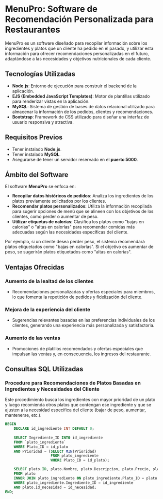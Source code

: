# MenuPro: Software de Recomendación Personalizada para Restaurantes

MenuPro es un software diseñado para recopilar información sobre los ingredientes y platos que un cliente ha pedido en el pasado, y utilizar esta información para ofrecer recomendaciones personalizadas en el futuro, adaptándose a las necesidades y objetivos nutricionales de cada cliente.

## Tecnologías Utilizadas

- **Node.js**: Entorno de ejecución para construir el backend de la aplicación.
- **EJS (Embedded JavaScript Templates)**: Motor de plantillas utilizado para renderizar vistas en la aplicación.
- **MySQL**: Sistema de gestión de bases de datos relacional utilizado para almacenar la información de los pedidos, clientes y recomendaciones.
- **Bootstrap**: Framework de CSS utilizado para diseñar una interfaz de usuario responsiva y atractiva.

## Requisitos Previos

- Tener instalado **Node.js**.
- Tener instalado **MySQL**.
- Asegurarse de tener un servidor reservado en el **puerto 5000**.

## Ámbito del Software

El software **MenuPro** se enfoca en:

- **Recopilar datos históricos de pedidos**: Analiza los ingredientes de los platos previamente solicitados por los clientes.
- **Recomendar platos personalizados**: Utiliza la información recopilada para sugerir opciones de menú que se alineen con los objetivos de los clientes, como perder o aumentar de peso.
- **Utilizar etiquetas de calorías**: Clasifica los platos como "bajas en calorías" o "altas en calorías" para recomendar comidas más adecuadas según las necesidades específicas del cliente.

Por ejemplo, si un cliente desea perder peso, el sistema recomendará platos etiquetados como "bajas en calorías". Si el objetivo es aumentar de peso, se sugerirán platos etiquetados como "altas en calorías".

## Ventajas Ofrecidas

### Aumento de la lealtad de los clientes
- Recomendaciones personalizadas y ofertas especiales para miembros, lo que fomenta la repetición de pedidos y fidelización del cliente.

### Mejora de la experiencia del cliente
- Sugerencias relevantes basadas en las preferencias individuales de los clientes, generando una experiencia más personalizada y satisfactoria.

### Aumento de las ventas
- Promociones de platillos recomendados y ofertas especiales que impulsan las ventas y, en consecuencia, los ingresos del restaurante.


## Consultas SQL Utilizadas

### Procedure para Recomendaciones de Platos Basadas en Ingredientes y Necesidades del Cliente

Este procedimiento busca los ingredientes con mayor prioridad de un plato y luego recomienda otros platos que contengan ese ingrediente y que se ajusten a la necesidad específica del cliente (bajar de peso, aumentar, mantenerse, etc.).

```sql
BEGIN
    DECLARE id_ingrediente INT DEFAULT 0;
    
    SELECT Ingrediente_ID INTO id_ingrediente 
    FROM `plato_ingrediente` 
    WHERE Plato_ID = id_plato 
    AND Prioridad = (SELECT MIN(Prioridad) 
                     FROM plato_ingrediente 
                     WHERE Plato_ID = id_plato);

    SELECT plato.ID, plato.Nombre, plato.Descripcion, plato.Precio, plato.ID_Categoria_Plato 
    FROM plato 
    INNER JOIN plato_ingrediente ON plato_ingrediente.Plato_ID = plato.ID 
    WHERE plato_ingrediente.Ingrediente_ID = id_ingrediente 
    AND plato.id_necesidad = id_necesidad;
END;
